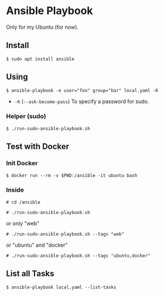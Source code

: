 # Ansible Playbook

Only for my Ubuntu (for now).

## Install

```shell
$ sudo apt install ansible
```

## Using

```shell
$ ansible-playbook -e user="foo" group="bar" local.yaml -K
```

- `-K` (`--ask-become-pass`) To specify a password for sudo.

### Helper (sudo)

```shell
$ ./run-sudo-ansible-playbook.sh
```

## Test with Docker

### Init Docker

```shell
$ docker run --rm -v $PWD:/ansible -it ubuntu bash
```

### Inside

```shell
# cd /ansible
```
```shell
# ./run-sudo-ansible-playbook.sh
```

or only "web"
```shell
# ./run-sudo-ansible-playbook.sh --tags "web"
```

or "ubuntu" and "docker"
```shell
# ./run-sudo-ansible-playbook.sh --tags "ubuntu,docker"
```

## List all Tasks

```shell
$ ansible-playbook local.yaml --list-tasks
```
